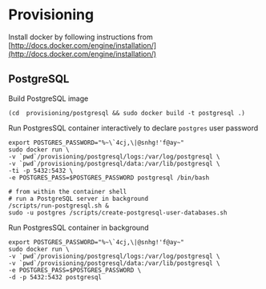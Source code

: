 # Provisioning

Install docker by following instructions from [http://docs.docker.com/engine/installation/](http://docs.docker.com/engine/installation/)

## PostgreSQL

Build PostgreSQL image

```
(cd  provisioning/postgresql && sudo docker build -t postgresql .)
```

Run PostgresSQL container interactively to declare `postgres` user password

```
export POSTGRES_PASSWORD="%~\`4cj,\|@snhg!'f@ay~"
sudo docker run \
-v `pwd`/provisioning/postgresql/logs:/var/log/postgresql \
-v `pwd`/provisioning/postgresql/data:/var/lib/postgresql \
-ti -p 5432:5432 \
-e POSTGRES_PASS=$POSTGRES_PASSWORD postgresql /bin/bash

# from within the container shell
# run a PostgreSQL server in background
/scripts/run-postgresql.sh &
sudo -u postgres /scripts/create-postgresql-user-databases.sh
```

Run PostgresSQL container in background

```
export POSTGRES_PASSWORD="%~\`4cj,\|@snhg!'f@ay~"
sudo docker run \
-v `pwd`/provisioning/postgresql/logs:/var/log/postgresql \
-v `pwd`/provisioning/postgresql/data:/var/lib/postgresql \
-e POSTGRES_PASS=$POSTGRES_PASSWORD \
-d -p 5432:5432 postgresql
```
